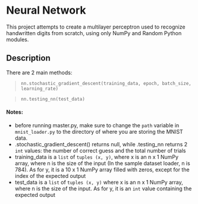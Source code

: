 # Neural Network

This project attempts to create a multilayer perceptron used to recognize handwritten digits from scratch, 
using only NumPy and Random Python modules.


## Description
There are 2 main methods:


> ```nn.stochastic_gradient_descent(training_data, epoch, batch_size, learning_rate)```


> ```nn.testing_nn(test_data)```


#### Notes:
- before running master.py, make sure to change the ```path``` variable in ```mnist_loader.py``` to the directory of where you are storing the MNIST data.
- .stochastic_gradient_descent() returns null, while .testing_nn returns 2 ```int``` values: the number of correct guess and the total number of trials
- training_data is a ```list``` of ```tuples (x, y)```, where x is an n x 1 NumPy array, where n is the size of the input (In the sample dataset loader, n is 784). As for y, it is a 10 x 1 NumPy array filled with zeros, except for the index of the expected output
- test_data is a ```list``` of ```tuples (x, y)``` where x is an n x 1 NumPy array, where n is the size of the input. As for y, it is an ```int``` value containing the expected output 

